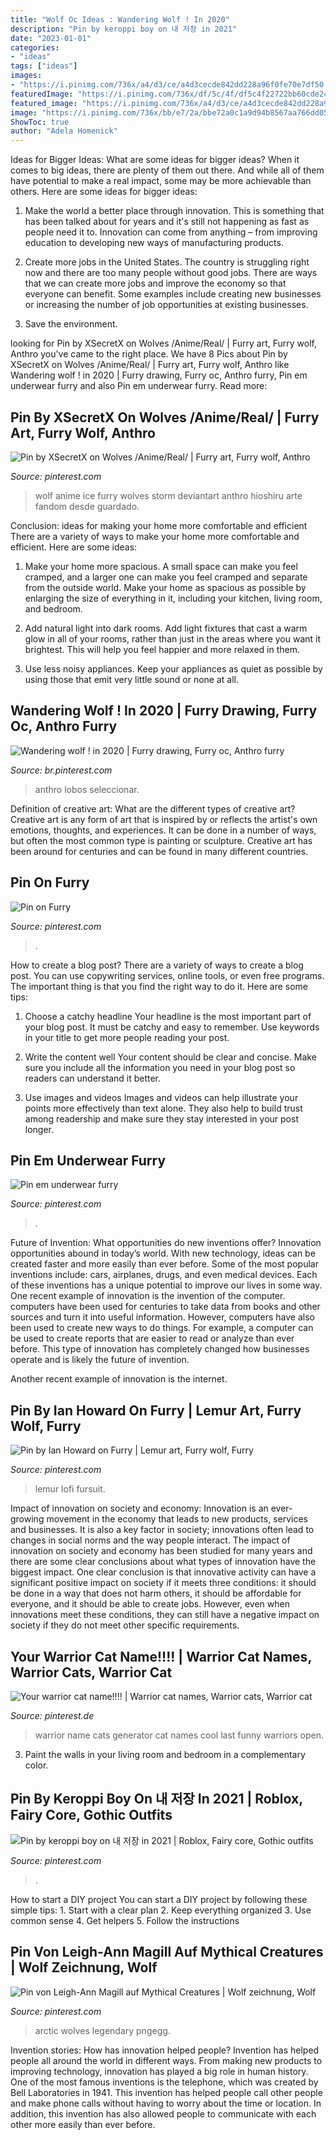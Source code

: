 ```yaml
---
title: "Wolf Oc Ideas : Wandering Wolf ! In 2020"
description: "Pin by keroppi boy on 내 저장 in 2021"
date: "2023-01-01"
categories:
- "ideas"
tags: ["ideas"]
images:
- "https://i.pinimg.com/736x/a4/d3/ce/a4d3cecde842dd228a96f0fe70e7df50.jpg"
featuredImage: "https://i.pinimg.com/736x/df/5c/4f/df5c4f22722bb60cde244c63b2adf684.jpg"
featured_image: "https://i.pinimg.com/736x/a4/d3/ce/a4d3cecde842dd228a96f0fe70e7df50.jpg"
image: "https://i.pinimg.com/736x/bb/e7/2a/bbe72a0c1a9d94b8567aa766dd052dcb.jpg"
ShowToc: true
author: "Adela Homenick"
---
```



Ideas for Bigger Ideas: What are some ideas for bigger ideas?
When it comes to big ideas, there are plenty of them out there. And while all of them have potential to make a real impact, some may be more achievable than others. Here are some ideas for bigger ideas:
1. Make the world a better place through innovation. This is something that has been talked about for years and it's still not happening as fast as people need it to. Innovation can come from anything – from improving education to developing new ways of manufacturing products.

2. Create more jobs in the United States. The country is struggling right now and there are too many people without good jobs. There are ways that we can create more jobs and improve the economy so that everyone can benefit. Some examples include creating new businesses or increasing the number of job opportunities at existing businesses.

3. Save the environment.

	

		
looking for Pin by XSecretX on Wolves /Anime/Real/ | Furry art, Furry wolf, Anthro you've came to the right place. We have 8 Pics about Pin by XSecretX on Wolves /Anime/Real/ | Furry art, Furry wolf, Anthro like Wandering wolf ! in 2020 | Furry drawing, Furry oc, Anthro furry, Pin em underwear furry and also Pin em underwear furry. Read more:
		
    
## Pin By XSecretX On Wolves /Anime/Real/ | Furry Art, Furry Wolf, Anthro

<img loading=lazy src="https://i.pinimg.com/736x/c9/ae/4c/c9ae4c9ee54c4f16d85a497d07b2d163.jpg" onerror="this.onerror=null;this.src='https://tse3.mm.bing.net/th?id=OIP.lIbK-I2hOZpZK5sfG2Z3BQHaHa&amp;pid=15.1';" alt="Pin by XSecretX on Wolves /Anime/Real/ | Furry art, Furry wolf, Anthro">

_Source: pinterest.com_

>wolf anime ice furry wolves storm deviantart anthro hioshiru arte fandom desde guardado. 

	

Conclusion: ideas for making your home more comfortable and efficient
There are a variety of ways to make your home more comfortable and efficient. Here are some ideas: 
1. Make your home more spacious. A small space can make you feel cramped, and a larger one can make you feel cramped and separate from the outside world. Make your home as spacious as possible by enlarging the size of everything in it, including your kitchen, living room, and bedroom.

2. Add natural light into dark rooms. Add light fixtures that cast a warm glow in all of your rooms, rather than just in the areas where you want it brightest. This will help you feel happier and more relaxed in them.

3. Use less noisy appliances. Keep your appliances as quiet as possible by using those that emit very little sound or none at all.

    
## Wandering Wolf ! In 2020 | Furry Drawing, Furry Oc, Anthro Furry

<img loading=lazy src="https://i.pinimg.com/736x/64/21/23/642123033c74530b4bf6792bc32b35d6.jpg" onerror="this.onerror=null;this.src='https://tse1.mm.bing.net/th?id=OIP.t27hFv6-5VOilYTgrJ8zZgHaKd&amp;pid=15.1';" alt="Wandering wolf ! in 2020 | Furry drawing, Furry oc, Anthro furry">

_Source: br.pinterest.com_

>anthro lobos seleccionar. 

	

Definition of creative art: What are the different types of creative art?
Creative art is any form of art that is inspired by or reflects the artist's own emotions, thoughts, and experiences. It can be done in a number of ways, but often the most common type is painting or sculpture. Creative art has been around for centuries and can be found in many different countries.

    
## Pin On Furry

<img loading=lazy src="https://i.pinimg.com/736x/df/5c/4f/df5c4f22722bb60cde244c63b2adf684.jpg" onerror="this.onerror=null;this.src='https://tse2.mm.bing.net/th?id=OIP.YXaFh6OoxJW8UgRVr5sQBAHaHH&amp;pid=15.1';" alt="Pin on Furry">

_Source: pinterest.com_

>. 

	

How to create a blog post?
There are a variety of ways to create a blog post. You can use copywriting services, online tools, or even free programs. The important thing is that you find the right way to do it. Here are some tips:
1. Choose a catchy headline
Your headline is the most important part of your blog post. It must be catchy and easy to remember. Use keywords in your title to get more people reading your post.

2. Write the content well
Your content should be clear and concise. Make sure you include all the information you need in your blog post so readers can understand it better.

3. Use images and videos
Images and videos can help illustrate your points more effectively than text alone. They also help to build trust among readership and make sure they stay interested in your post longer.


    
## Pin Em Underwear Furry

<img loading=lazy src="https://i.pinimg.com/736x/9a/bf/82/9abf82a07684376a35d9b113bbfa2332.jpg" onerror="this.onerror=null;this.src='https://tse2.mm.bing.net/th?id=OIP.kVUhlMpu5d7HdlPZpoI-7AHaLH&amp;pid=15.1';" alt="Pin em underwear furry">

_Source: pinterest.com_

>. 

	

Future of Invention: What opportunities do new inventions offer?
Innovation opportunities abound in today’s world. With new technology, ideas can be created faster and more easily than ever before. Some of the most popular inventions include: cars, airplanes, drugs, and even medical devices. Each of these inventions has a unique potential to improve our lives in some way. 
One recent example of innovation is the invention of the computer. computers have been used for centuries to take data from books and other sources and turn it into useful information. However, computers have also been used to create new ways to do things. For example, a computer can be used to create reports that are easier to read or analyze than ever before. This type of innovation has completely changed how businesses operate and is likely the future of invention. 

Another recent example of innovation is the internet.

    
## Pin By Ian Howard On Furry | Lemur Art, Furry Wolf, Furry

<img loading=lazy src="https://i.pinimg.com/736x/f2/0f/48/f20f489ecdbce78c194206d715898540.jpg" onerror="this.onerror=null;this.src='https://tse4.mm.bing.net/th?id=OIP.lOPh29PzZfLetUJvP4u7jwHaEc&amp;pid=15.1';" alt="Pin by Ian Howard on Furry | Lemur art, Furry wolf, Furry">

_Source: pinterest.com_

>lemur lofi fursuit. 

	

Impact of innovation on society and economy:
Innovation is an ever-growing movement in the economy that leads to new products, services and businesses. It is also a key factor in society; innovations often lead to changes in social norms and the way people interact. The impact of innovation on society and economy has been studied for many years and there are some clear conclusions about what types of innovation have the biggest impact. 
One clear conclusion is that innovative activity can have a significant positive impact on society if it meets three conditions: it should be done in a way that does not harm others, it should be affordable for everyone, and it should be able to create jobs. However, even when innovations meet these conditions, they can still have a negative impact on society if they do not meet other specific requirements.

    
## Your Warrior Cat Name!!!! | Warrior Cat Names, Warrior Cats, Warrior Cat

<img loading=lazy src="https://i.pinimg.com/736x/a4/d3/ce/a4d3cecde842dd228a96f0fe70e7df50.jpg" onerror="this.onerror=null;this.src='https://tse2.mm.bing.net/th?id=OIP.fbZ5kqEnMdPVSjjCqEBjJAHaNK&amp;pid=15.1';" alt="Your warrior cat name!!!! | Warrior cat names, Warrior cats, Warrior cat">

_Source: pinterest.de_

>warrior name cats generator cat names cool last funny warriors open. 

	

3. Paint the walls in your living room and bedroom in a complementary color. 

    
## Pin By Keroppi Boy On 내 저장 In 2021 | Roblox, Fairy Core, Gothic Outfits

<img loading=lazy src="https://i.pinimg.com/736x/bb/e7/2a/bbe72a0c1a9d94b8567aa766dd052dcb.jpg" onerror="this.onerror=null;this.src='https://tse4.mm.bing.net/th?id=OIP.M1I61gNPstHRHg01G1nTqgAAAA&amp;pid=15.1';" alt="Pin by keroppi boy on 내 저장 in 2021 | Roblox, Fairy core, Gothic outfits">

_Source: pinterest.com_

>. 

	

How to start a DIY project
You can start a DIY project by following these simple tips: 1. Start with a clear plan 2. Keep everything organized 3. Use common sense 4. Get helpers 5. Follow the instructions 
    
## Pin Von Leigh-Ann Magill Auf Mythical Creatures | Wolf Zeichnung, Wolf

<img loading=lazy src="https://i.pinimg.com/736x/a1/0d/5a/a10d5acfc311a4d45a37e2caf89852a4.jpg" onerror="this.onerror=null;this.src='https://tse3.mm.bing.net/th?id=OIP.MLV1QHjiyojrWAfbHU6syAHaHa&amp;pid=15.1';" alt="Pin von Leigh-Ann Magill auf Mythical Creatures | Wolf zeichnung, Wolf">

_Source: pinterest.com_

>arctic wolves legendary pngegg. 

	

Invention stories: How has innovation helped people?
Invention has helped people all around the world in different ways. From making new products to improving technology, innovation has played a big role in human history. One of the most famous inventions is the telephone, which was created by Bell Laboratories in 1941. This invention has helped people call other people and make phone calls without having to worry about the time or location. In addition, this invention has also allowed people to communicate with each other more easily than ever before.

